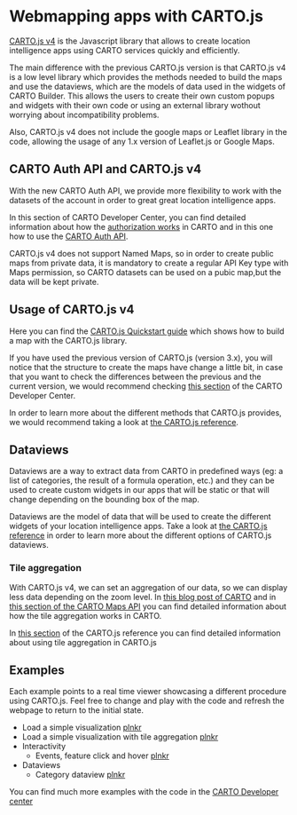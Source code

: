 # Webmapping apps with CARTO.js <a name="cartojs"></a>

[CARTO.js v4](https://carto.com/developers/carto-js/) is the Javascript library that allows to create location intelligence apps using CARTO services quickly and efficiently.

The main difference with the previous CARTO.js version is that CARTO.js v4 is a low level library which provides the methods needed to build the maps and use the dataviews, which are the models of data used in the widgets of CARTO Builder. This allows the users to create their own custom popups and widgets with their own code or using an external library wothout worrying about incompatibility problems.

Also, CARTO.js v4 does not include the google maps or Leaflet library in the code, allowing the usage of any 1.x version of Leaflet.js or Google Maps.

## CARTO Auth API and CARTO.js v4

With the new CARTO Auth API, we provide more flexibility to work with the datasets of the account in order to great great location intelligence apps. 

In this section of CARTO Developer Center, you can find detailed information about how the [authorization works](https://carto.com/developers/fundamentals/authorization/) in CARTO and in this one how to use the [CARTO Auth API](https://carto.com/developers/auth-api/).

CARTO.js v4 does not support Named Maps, so in order to create public maps from private data, it is mandatory to create a regular API Key type with Maps permission, so CARTO datasets can be used on a pubic map,but the data will be kept private.

## Usage of CARTO.js v4

Here you can find the [CARTO.js Quickstart guide](https://carto.com/developers/carto-js/guides/quickstart/) which shows how to build a map with the CARTO.js library.

If you have used the previous version of CARTO.js (version 3.x), you will notice that the structure to create the maps have change a little bit, in case that you want to check the differences between the previous and the current version, we would recommend checking [this section](https://carto.com/developers/carto-js/guides/upgrade-considerations/) of the CARTO Developer Center.

In order to learn more about the different methods that CARTO.js provides, we would recommend taking a look at [the CARTO.js reference](https://carto.com/developers/carto-js/reference/). 

## Dataviews

Dataviews are a way to extract data from CARTO in predefined ways (eg: a list of categories, the result of a formula operation, etc.) and they can be used to create custom widgets in our apps that will be static or that will change depending on the bounding box of the map.

Dataviews are the model of data that will be used to create the different widgets of your location intelligence apps. Take a look at [the CARTO.js reference](https://carto.com/developers/carto-js/reference/) in order to learn more about the different options of CARTO.js dataviews. 

### Tile aggregation

With CARTO.js v4, we can set an aggregation of our data, so we can display less data depending on the zoom level.
In [this blog post of CARTO](https://carto.com/blog/inside/tile-aggregation/) and in [this section of the CARTO Maps API](https://carto.com/developers/maps-api/guides/tile-aggregation/) you can find detailed information about how the tile aggregation works in CARTO.

In [this section](https://carto.com/developers/carto-js/reference/#cartolayeraggregation) of the CARTO.js reference you can find detailed information about using tile aggregation in CARTO.js

## Examples

Each example points to a real time viewer showcasing a different procedure using CARTO.js. Feel free to change and play with the code and refresh the webpage to return to the initial state.

* Load a simple visualization [plnkr](https://plnkr.co/edit/xSs8ehEf5TygjQdU9DiL?preview)
* Load a simple visualization with tile aggregation [plnkr](https://plnkr.co/edit/bAuMdlJxwuou9DebyiWF?p=preview&preview)
* Interactivity
  * Events, feature click and hover [plnkr](https://plnkr.co/edit/QonoHnPYFtj6KWQPd1Ux?p=preview&preview)
* Dataviews
  * Category dataview [plnkr](https://plnkr.co/edit/2WbA6jlLhcrphn40nYcV?preview)


You can find much more examples with the code in the [CARTO Developer center](https://carto.com/developers/carto-js/examples/) 
